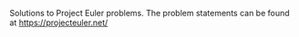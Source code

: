 Solutions to Project Euler problems. The problem statements can be found at https://projecteuler.net/
